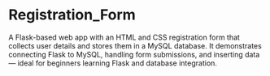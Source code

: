 # Registration_Form
A Flask-based web app with an HTML and CSS registration form that collects user details and stores them in a MySQL database. It demonstrates connecting Flask to MySQL, handling form submissions, and inserting data — ideal for beginners learning Flask and database integration.
